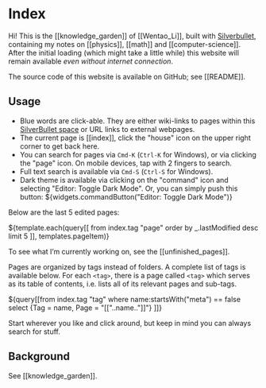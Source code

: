 # Index

Hi! This is the [[knowledge_garden]] of [[Wentao_Li]], built with [Silverbullet](https://silverbullet.md), containing my notes on [[physics]], [[math]] and [[computer-science]]. After the initial loading (which might take a little while) this website will remain available _even without internet connection_.

The source code of this website is available on GitHub; see [[README]].

## Usage

* Blue words are click-able. They are either wiki-links to pages within this [SilverBullet space](https://silverbullet.md/Spaces) or URL links to external webpages.
* The current page is [[index]], click the "house" icon on the upper right corner to get back here.
* You can search for pages via `Cmd-K` (`Ctrl-K` for Windows), or via clicking the "page" icon. On mobile devices, tap with 2 fingers to search.
* Full text search is available via `Cmd-S` (`Ctrl-S` for Windows).
* Dark theme is available via clicking on the "command" icon and selecting "Editor: Toggle Dark Mode". Or, you can simply push this button: ${widgets.commandButton("Editor: Toggle Dark Mode")}

Below are the last 5 edited pages:

${template.each(query[[
  from index.tag "page"
  order by _.lastModified desc
  limit 5
]], templates.pageItem)}

To see what I’m currently working on, see the [[unfinished_pages]].

Pages are organized by tags instead of folders. A complete list of tags is available below. For each `<tag>`, there is a page called `<tag>` which serves as its table of contents, i.e. lists all of its relevant pages and sub-tags.

${query[[from index.tag "tag" where name:startsWith("meta") == false select {Tag = name, Page = "[["..name.."]]"} ]]}

Start wherever you like and click around, but keep in mind you can always search for stuff.

## Background

See [[knowledge_garden]].

